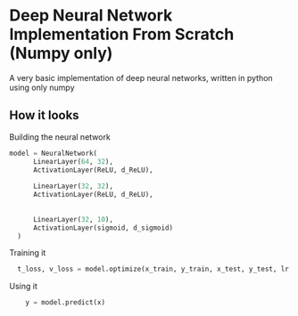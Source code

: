 # Deep Neural Network Implementation From Scratch (Numpy only)
A very basic implementation of deep neural networks, written in python using only numpy

## How it looks
Building the neural network
```python
model = NeuralNetwork(
      LinearLayer(64, 32),
      ActivationLayer(ReLU, d_ReLU),
      
      LinearLayer(32, 32),
      ActivationLayer(ReLU, d_ReLU),
      
      
      LinearLayer(32, 10),
      ActivationLayer(sigmoid, d_sigmoid)
  )
```
Training it
```python
  t_loss, v_loss = model.optimize(x_train, y_train, x_test, y_test, lr = .01, epochs = 128, verbose = True)
```
Using it
```python
    y = model.predict(x)
```